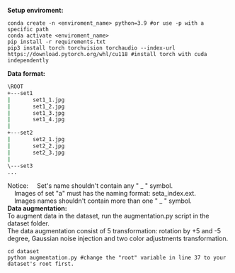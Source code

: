 **Setup enviroment:**
```
conda create -n <enviroment_name> python=3.9 #or use -p with a specific path
conda activate <enviroment_name> 
pip install -r requirements.txt
pip3 install torch torchvision torchaudio --index-url https://download.pytorch.org/whl/cu118 #install torch with cuda independently 
```
**Data format:** <br>
```bash
\ROOT
+---set1
|       set1_1.jpg
|       set1_2.jpg
|       set1_3.jpg
|       set1_4.jpg
|
+---set2
|       set2_1.jpg
|       set2_2.jpg
|       set2_3.jpg
|
\---set3
...
```
Notice: 
 &nbsp;&nbsp;&nbsp;&nbsp;Set's name shouldn't contain any " _ " symbol. <br>
 &nbsp;&nbsp;&nbsp;&nbsp;Images of set "a" must has the naming format: seta_index.ext. <br>
 &nbsp;&nbsp;&nbsp;&nbsp;Images names shouldn't contain more than one " _ " symbol. <br>
**Data augmentation:** <br>
To augment data in the dataset, run the augmentation.py script in the dataset folder. <br>
The data augmentation consist of 5 transformation: rotation by +5 and -5 degree, Gaussian noise injection and two color adjustments transformation.
```
cd dataset 
python augmentation.py #change the "root" variable in line 37 to your dataset's root first.
```
